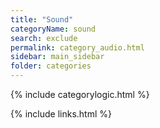 ```yaml
---
title: "Sound"
categoryName: sound
search: exclude
permalink: category_audio.html
sidebar: main_sidebar
folder: categories
---
```

{% include categorylogic.html %}

{% include links.html %}
